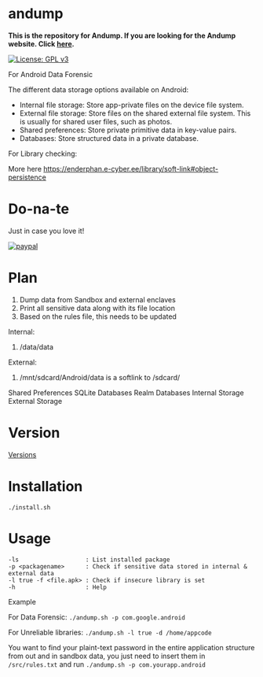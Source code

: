 # andump
**This is the repository for Andump. If you are looking for the Andump website. Click [here](http://andump.e-cyber.ee).**

[![License: GPL v3](https://img.shields.io/badge/License-GPLv3-blue.svg)](https://www.gnu.org/licenses/gpl-3.0)

For Android Data Forensic

The different data storage options available on Android:

- Internal file storage: Store app-private files on the device file system.
- External file storage: Store files on the shared external file system. This is usually for shared user files, such as photos.
- Shared preferences: Store private primitive data in key-value pairs.
- Databases: Store structured data in a private database.

For Library checking:

More here https://enderphan.e-cyber.ee/library/soft-link#object-persistence

# Do-na-te
Just in case you love it!

[![paypal](https://www.paypalobjects.com/en_US/i/btn/btn_donateCC_LG.gif)](https://www.paypal.com/cgi-bin/webscr?cmd=_donations&business=CFLQ8SMJTDQGJ&currency_code=EUR&source=url)

# Plan

1. Dump data from Sandbox and external enclaves
2. Print all sensitive data along with its file location
3. Based on the rules file, this needs to be updated 

Internal:
1. /data/data

External:
1. /mnt/sdcard/Android/data is a softlink to /sdcard/


Shared Preferences
SQLite Databases
Realm Databases
Internal Storage
External Storage

# Version

[Versions](https://github.com/enderphan94/andump/releases)

# Installation

```
./install.sh
```

# Usage

```
-ls                   : List installed package
-p <packagename>      : Check if sensitive data stored in internal & external data
-l true -f <file.apk> : Check if insecure library is set
-h                    : Help

```
Example

For Data Forensic:  ```./andump.sh -p com.google.android```

For Unreliable libraries: ```./andump.sh -l true -d /home/appcode```

You want to find your plaint-text password in the entire application structure from out and in sandbox data, you just need to insert them in ```/src/rules.txt``` and run ```./andump.sh -p com.yourapp.android```


